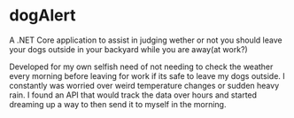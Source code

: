 # dogAlert
A .NET Core application to assist in judging wether or not you should leave your dogs outside in your backyard while you are away(at work?)

Developed for my own selfish need of not needing to check the weather every morning before leaving for work if its safe to leave my dogs outside. I constantly was worried over weird temperature changes or sudden heavy rain. I found an API that would track the data over hours and started dreaming up a way to then send it to myself in the morning.
